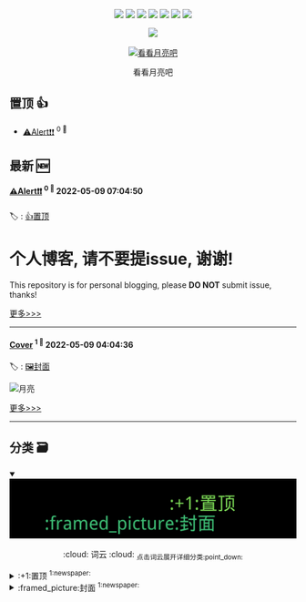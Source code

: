 

<p align='center'>
    <img src="https://badgen.net/badge/labels/2"/>
    <img src="https://badgen.net/github/issues/7kyun/ghiblog"/>
    <img src="https://badgen.net/badge/last-commit/2022-05-09 07:27:33"/>
    <img src="https://badgen.net/github/forks/7kyun/ghiblog"/>
    <img src="https://badgen.net/github/stars/7kyun/ghiblog"/>
    <img src="https://badgen.net/github/watchers/7kyun/ghiblog"/>
    <img src="https://badgen.net/github/release/7kyun/ghiblog"/>
</p>

<p align='center'>
    <a href="https://github.com/jwenjian/visitor-count-badge">
        <img src="https://visitor-badge.glitch.me/badge?page_id=7kyun.ghiblog"/>
    </a>
</p>



<p align='center'>
<a href='https://github.com/7kyun/ghiblog/issues/1#issuecomment-1120738390'>
<img src='https://user-images.githubusercontent.com/56475308/167338714-306950ac-bc9e-4968-a5d6-22fc157362db.jpg' width='50%' alt='
看看月亮吧 '>
</a>
</p>
<p align='center'>
<span>
看看月亮吧 </span>
</p>

    
## 置顶 :thumbsup: 
- [⚠️Alert❗️❗️](https://github.com/7kyun/ghiblog/issues/2)  <sup>0 :speech_balloon:</sup>  	 
## 最新 :new: 

#### [⚠️Alert❗️❗️](https://github.com/7kyun/ghiblog/issues/2) <sup>0 :speech_balloon:</sup> 	 2022-05-09 07:04:50

:label: : [:+1:置顶](https://github.com/7kyun/ghiblog/labels/%3A%2B1%3A%E7%BD%AE%E9%A1%B6)

个人博客, 请**不要**提issue, 谢谢! 
====================
This repository is for personal blogging, please **DO NOT** submit issue, thanks!

[更多>>>](https://github.com/7kyun/ghiblog/issues/2)

---


#### [Cover](https://github.com/7kyun/ghiblog/issues/1) <sup>1 :speech_balloon:</sup> 	 2022-05-09 04:04:36

:label: : [:framed_picture:封面](https://github.com/7kyun/ghiblog/labels/%3Aframed_picture%3A%E5%B0%81%E9%9D%A2)

![月亮](https://user-images.githubusercontent.com/56475308/167338714-306950ac-bc9e-4968-a5d6-22fc157362db.jpg)


[更多>>>](https://github.com/7kyun/ghiblog/issues/1)

---


## 分类  :card_file_box: 

<details open="open">
    <summary>
        <img src="assets/wordcloud.png" title="词云, 点击展开详细分类" alt="词云， 点击展开详细分类">
        <p align="center">:cloud: 词云 :cloud: <sub>点击词云展开详细分类:point_down: </sub></p>
    </summary>


<details>
<summary>:+1:置顶	<sup>1:newspaper:</sup></summary>

- [⚠️Alert❗️❗️](https://github.com/7kyun/ghiblog/issues/2)  <sup>0 :speech_balloon:</sup>  	 


</details>

<details>
<summary>:framed_picture:封面	<sup>1:newspaper:</sup></summary>

- [Cover](https://github.com/7kyun/ghiblog/issues/1)  <sup>1 :speech_balloon:</sup>  	 


</details>


</details>    
